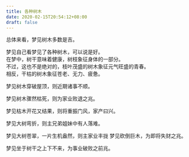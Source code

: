 ```yaml
---
title: 各种树木
date: 2020-02-15T20:54:12+08:00
draft: false
---
```


总体来看，梦见树木多数是吉。<br>

梦见自己看梦见了各种树木，可以说是好。<br>
在梦中，树干意味着健康，树枝象征身体的一部分。<br>
不过，这也不是绝对的，枝叶茂盛的树木象征元气旺盛的青春。<br>
相反，干枯的树木象征苍老、无力、疲惫。<br>

梦见树木穿破屋顶，则近期诸事不顺。<br>

梦见树木骤然枯死，则为家业败退之兆。<br>

梦见枯木开花又结果，则将重振门风，家产曰兴。<br>

梦见大树弯折，则主兄弟姐妹中有人落难。<br>

梦见大树苍翠，一片生机盎然，则主家业丰拢
梦见砍倒巨木，为即将失财之兆。<br>

梦见坐于树干之上下不来，为事业破败之前兆。<br>
